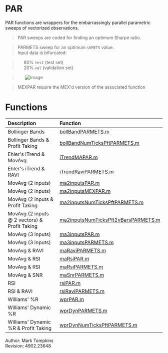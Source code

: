 # PAR #

PAR functions are wrappers for the embarrassingly parallel parametric sweeps of vectorized observations.

>PAR sweeps are coded for finding an optimum Sharpe ratio.    

>PARMETS sweep for an optimum `shMETS` value.    
Input data is bifurcated:    

>&nbsp;&nbsp;&nbsp;&nbsp;&nbsp;80% `test` (test set)    
&nbsp;&nbsp;&nbsp;&nbsp;&nbsp;20% `val` (validation set)    

>&nbsp;&nbsp;&nbsp;&nbsp;&nbsp; ![Image](http://mathurl.com/jm665du)

>MEXPAR require the MEX'd version of the associated function

# Functions ##
| Description | Function |
|:-----|:-----|
|Bollinger Bands|[bollBandPARMETS.m](https://github.com/mtompkins/openAlgo/blob/master/Matlab/Functions/PAR/bollBandPARMETS.m)|
|Bollinger Bands & Profit Taking|[bollBandNumTicksPftPARMETS.m](https://github.com/mtompkins/openAlgo/blob/master/Matlab/Functions/PAR/bollBandNumTicksPftPARMETS.m)|
|Ehler's iTrend & MovAvg|[iTrendMAPAR.m](https://github.com/mtompkins/openAlgo/blob/master/Matlab/Functions/PAR/iTrendMAPAR.m)|
|Ehler's iTrend & RAVI|[iTrendRaviPARMETS.m](https://github.com/mtompkins/openAlgo/blob/master/Matlab/Functions/PAR/iTrendRaviPARMETS.m)|
|MovAvg (2 inputs)|[ma2inputsPAR.m](https://github.com/mtompkins/openAlgo/blob/master/Matlab/Functions/PAR/ma2inputsPAR.m)|
|MovAvg (2 inputs)|[ma2inputsMEXPAR.m](https://github.com/mtompkins/openAlgo/blob/master/Matlab/Functions/PAR/ma2inputsMEXPAR.m)|
|MovAvg (2 inputs & Profit Taking|[ma2inputsNumTicksPftPARMETS.m](https://github.com/mtompkins/openAlgo/blob/master/Matlab/Functions/PAR/ma2inputsNumTicksPftPARMETS.m)|
|MovAvg (2 inputs @ 2 vectors) & Profit Taking|[ ma2inputsNumTicksPft2vBarsPARMETS.m](https://github.com/mtompkins/openAlgo/blob/master/Matlab/Functions/PAR/ma2inputsNumTicksPft2vBarsPARMETS.m)|
|MovAvg (3 inputs)|[ma3inputsPAR.m](https://github.com/mtompkins/openAlgo/blob/master/Matlab/Functions/PAR/ma3inputsPAR.m)|
|MovAvg (3 inputs)|[ma3inputsPARMETS.m](https://github.com/mtompkins/openAlgo/blob/master/Matlab/Functions/PAR/ma3inputsPARMETS.m)|
|MovAvg & RAVI|[maRaviPARMETS.m](https://github.com/mtompkins/openAlgo/blob/master/Matlab/Functions/PAR/maRaviPARMETS.m)|
|MovAvg & RSI|[maRsiPAR.m](https://github.com/mtompkins/openAlgo/blob/master/Matlab/Functions/PAR/maRsiPAR.m)|
|MovAvg & RSI|[maRsiPARMETS.m](https://github.com/mtompkins/openAlgo/blob/master/Matlab/Functions/PAR/maRsiPARMETS.m)|
|MovAvg & SNR|[maSnrPARMETS.m](https://github.com/mtompkins/openAlgo/blob/master/Matlab/Functions/PAR/maSnrPARMETS.m)|
|RSI|[rsiPAR.m](https://github.com/mtompkins/openAlgo/blob/master/Matlab/Functions/PAR/rsiPAR.m)|
|RSI & RAVI|[rsiRaviPARMETS.m](https://github.com/mtompkins/openAlgo/blob/master/Matlab/Functions/PAR/rsiRaviPARMETS.m)|
|Williams' %R|[wprPAR.m](https://github.com/mtompkins/openAlgo/blob/master/Matlab/Functions/PAR/wprPAR.m)|
|Williams' Dynamic %R|[wprDynPARMETS.m](https://github.com/mtompkins/openAlgo/blob/master/Matlab/Functions/PAR/wprDynPARMETS.m)|
|Williams' Dynamic %R & Profit Taking|[wprDynNumTicksPftPARMETS.m](https://github.com/mtompkins/openAlgo/blob/master/Matlab/Functions/PAR/wprDynNumTicksPftPARMETS.m)|




Author: Mark Tompkins  
Revision: 4902.23648
